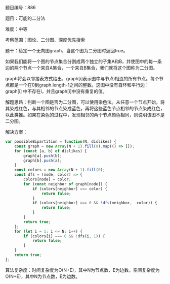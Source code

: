 题目编号：886

题目：可能的二分法

难度：中等

考察范围：图论、二分图、深度优先搜索

题干：给定一个无向图graph，当这个图为二分图时返回true。

如果我们能将一个图的节点集合分割成两个独立的子集A和B，并使图中的每一条边的两个节点一个来自A集合，一个来自B集合，我们就将这个图称为二分图。

graph将会以邻接表方式给出，graph[i]表示图中与节点i相连的所有节点。每个节点都是一个在0到graph.length-1之间的整数。这图中没有自环和平行边：graph[i] 中不存在i，并且graph[i]中没有重复的值。

解题思路：判断一个图是否为二分图，可以使用染色法。从任意一个节点开始，将其染成红色，与其相邻的节点染成蓝色，再将这些蓝色节点相邻的节点染成红色，以此类推。如果在染色的过程中，发现相邻的两个节点颜色相同，则说明该图不是二分图。

解决方案：

```javascript
var possibleBipartition = function(N, dislikes) {
    const graph = new Array(N + 1).fill(0).map(() => []);
    for (const [a, b] of dislikes) {
        graph[a].push(b);
        graph[b].push(a);
    }
    const colors = new Array(N + 1).fill(0);
    const dfs = (node, color) => {
        colors[node] = color;
        for (const neighbor of graph[node]) {
            if (colors[neighbor] === color) {
                return false;
            }
            if (colors[neighbor] === 0 && !dfs(neighbor, -color)) {
                return false;
            }
        }
        return true;
    };
    for (let i = 1; i <= N; i++) {
        if (colors[i] === 0 && !dfs(i, 1)) {
            return false;
        }
    }
    return true;
};
```

算法复杂度：时间复杂度为O(N+E)，其中N为节点数，E为边数。空间复杂度为O(N+E)，其中N为节点数，E为边数。